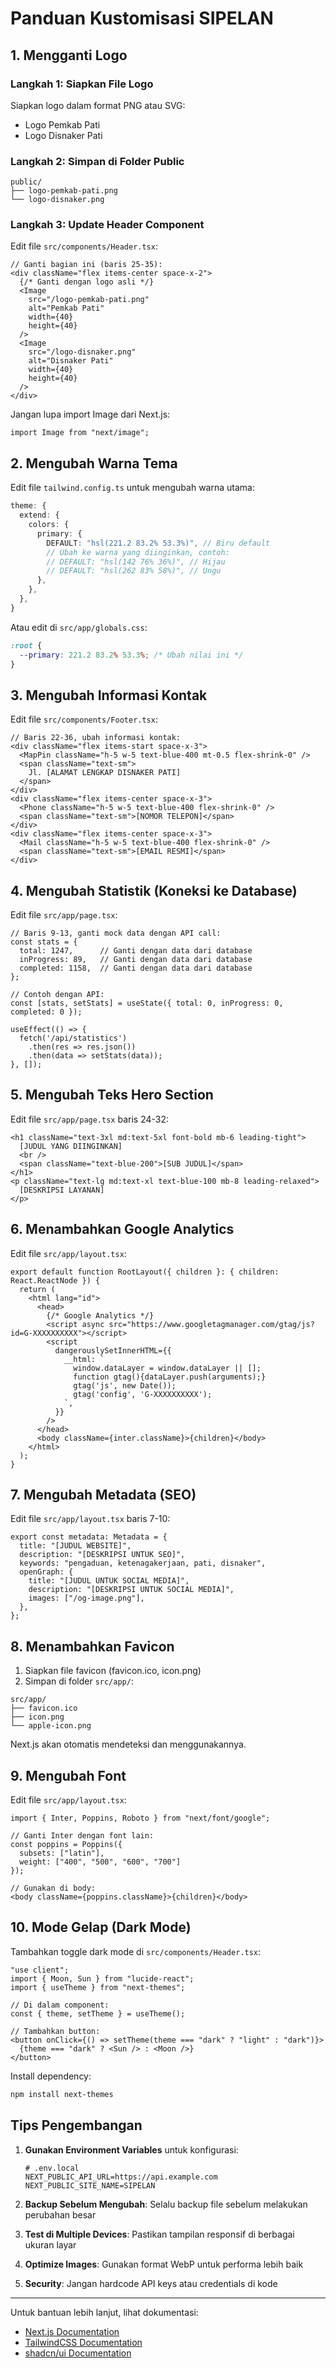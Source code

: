 # Panduan Kustomisasi SIPELAN

## 1. Mengganti Logo

### Langkah 1: Siapkan File Logo
Siapkan logo dalam format PNG atau SVG:
- Logo Pemkab Pati
- Logo Disnaker Pati

### Langkah 2: Simpan di Folder Public
```
public/
├── logo-pemkab-pati.png
└── logo-disnaker.png
```

### Langkah 3: Update Header Component
Edit file `src/components/Header.tsx`:

```tsx
// Ganti bagian ini (baris 25-35):
<div className="flex items-center space-x-2">
  {/* Ganti dengan logo asli */}
  <Image 
    src="/logo-pemkab-pati.png" 
    alt="Pemkab Pati" 
    width={40} 
    height={40}
  />
  <Image 
    src="/logo-disnaker.png" 
    alt="Disnaker Pati" 
    width={40} 
    height={40}
  />
</div>
```

Jangan lupa import Image dari Next.js:
```tsx
import Image from "next/image";
```

## 2. Mengubah Warna Tema

Edit file `tailwind.config.ts` untuk mengubah warna utama:

```typescript
theme: {
  extend: {
    colors: {
      primary: {
        DEFAULT: "hsl(221.2 83.2% 53.3%)", // Biru default
        // Ubah ke warna yang diinginkan, contoh:
        // DEFAULT: "hsl(142 76% 36%)", // Hijau
        // DEFAULT: "hsl(262 83% 58%)", // Ungu
      },
    },
  },
}
```

Atau edit di `src/app/globals.css`:
```css
:root {
  --primary: 221.2 83.2% 53.3%; /* Ubah nilai ini */
}
```

## 3. Mengubah Informasi Kontak

Edit file `src/components/Footer.tsx`:

```tsx
// Baris 22-36, ubah informasi kontak:
<div className="flex items-start space-x-3">
  <MapPin className="h-5 w-5 text-blue-400 mt-0.5 flex-shrink-0" />
  <span className="text-sm">
    Jl. [ALAMAT LENGKAP DISNAKER PATI]
  </span>
</div>
<div className="flex items-center space-x-3">
  <Phone className="h-5 w-5 text-blue-400 flex-shrink-0" />
  <span className="text-sm">[NOMOR TELEPON]</span>
</div>
<div className="flex items-center space-x-3">
  <Mail className="h-5 w-5 text-blue-400 flex-shrink-0" />
  <span className="text-sm">[EMAIL RESMI]</span>
</div>
```

## 4. Mengubah Statistik (Koneksi ke Database)

Edit file `src/app/page.tsx`:

```tsx
// Baris 9-13, ganti mock data dengan API call:
const stats = {
  total: 1247,      // Ganti dengan data dari database
  inProgress: 89,   // Ganti dengan data dari database
  completed: 1158,  // Ganti dengan data dari database
};

// Contoh dengan API:
const [stats, setStats] = useState({ total: 0, inProgress: 0, completed: 0 });

useEffect(() => {
  fetch('/api/statistics')
    .then(res => res.json())
    .then(data => setStats(data));
}, []);
```

## 5. Mengubah Teks Hero Section

Edit file `src/app/page.tsx` baris 24-32:

```tsx
<h1 className="text-3xl md:text-5xl font-bold mb-6 leading-tight">
  [JUDUL YANG DIINGINKAN]
  <br />
  <span className="text-blue-200">[SUB JUDUL]</span>
</h1>
<p className="text-lg md:text-xl text-blue-100 mb-8 leading-relaxed">
  [DESKRIPSI LAYANAN]
</p>
```

## 6. Menambahkan Google Analytics

Edit file `src/app/layout.tsx`:

```tsx
export default function RootLayout({ children }: { children: React.ReactNode }) {
  return (
    <html lang="id">
      <head>
        {/* Google Analytics */}
        <script async src="https://www.googletagmanager.com/gtag/js?id=G-XXXXXXXXXX"></script>
        <script
          dangerouslySetInnerHTML={{
            __html: `
              window.dataLayer = window.dataLayer || [];
              function gtag(){dataLayer.push(arguments);}
              gtag('js', new Date());
              gtag('config', 'G-XXXXXXXXXX');
            `,
          }}
        />
      </head>
      <body className={inter.className}>{children}</body>
    </html>
  );
}
```

## 7. Mengubah Metadata (SEO)

Edit file `src/app/layout.tsx` baris 7-10:

```tsx
export const metadata: Metadata = {
  title: "[JUDUL WEBSITE]",
  description: "[DESKRIPSI UNTUK SEO]",
  keywords: "pengaduan, ketenagakerjaan, pati, disnaker",
  openGraph: {
    title: "[JUDUL UNTUK SOCIAL MEDIA]",
    description: "[DESKRIPSI UNTUK SOCIAL MEDIA]",
    images: ["/og-image.png"],
  },
};
```

## 8. Menambahkan Favicon

1. Siapkan file favicon (favicon.ico, icon.png)
2. Simpan di folder `src/app/`:
```
src/app/
├── favicon.ico
├── icon.png
└── apple-icon.png
```

Next.js akan otomatis mendeteksi dan menggunakannya.

## 9. Mengubah Font

Edit file `src/app/layout.tsx`:

```tsx
import { Inter, Poppins, Roboto } from "next/font/google";

// Ganti Inter dengan font lain:
const poppins = Poppins({ 
  subsets: ["latin"],
  weight: ["400", "500", "600", "700"]
});

// Gunakan di body:
<body className={poppins.className}>{children}</body>
```

## 10. Mode Gelap (Dark Mode)

Tambahkan toggle dark mode di `src/components/Header.tsx`:

```tsx
"use client";
import { Moon, Sun } from "lucide-react";
import { useTheme } from "next-themes";

// Di dalam component:
const { theme, setTheme } = useTheme();

// Tambahkan button:
<button onClick={() => setTheme(theme === "dark" ? "light" : "dark")}>
  {theme === "dark" ? <Sun /> : <Moon />}
</button>
```

Install dependency:
```bash
npm install next-themes
```

## Tips Pengembangan

1. **Gunakan Environment Variables** untuk konfigurasi:
   ```
   # .env.local
   NEXT_PUBLIC_API_URL=https://api.example.com
   NEXT_PUBLIC_SITE_NAME=SIPELAN
   ```

2. **Backup Sebelum Mengubah**: Selalu backup file sebelum melakukan perubahan besar

3. **Test di Multiple Devices**: Pastikan tampilan responsif di berbagai ukuran layar

4. **Optimize Images**: Gunakan format WebP untuk performa lebih baik

5. **Security**: Jangan hardcode API keys atau credentials di kode

---

Untuk bantuan lebih lanjut, lihat dokumentasi:
- [Next.js Documentation](https://nextjs.org/docs)
- [TailwindCSS Documentation](https://tailwindcss.com/docs)
- [shadcn/ui Documentation](https://ui.shadcn.com)

